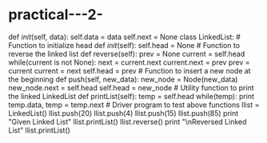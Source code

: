 # practical---2-
def _init_(self, data):           self.data = data           self.next = None  class LinkedList:       # Function to initialize head       def _init_(self):           self.head = None      # Function to reverse the linked list       def reverse(self):           prev = None          current = self.head           while(current is not None):               next = current.next              current.next = prev               prev = current               current = next          self.head = prev                  # Function to insert a new node at the beginning       def push(self, new_data):           new_node = Node(new_data)           new_node.next = self.head           self.head = new_node         # Utility function to print the linked LinkedList       def printList(self):           temp = self.head           while(temp):               print temp.data,               temp = temp.next              # Driver program to test above functions   llist = LinkedList()   llist.push(20)   llist.push(4)   llist.push(15)   llist.push(85)   print "Given Linked List" llist.printList()  llist.reverse()   print "\nReversed Linked List" llist.printList()
